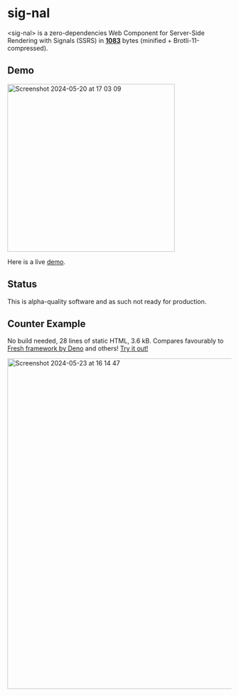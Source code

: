 # sig-nal

&lt;sig-nal&gt; is a zero-dependencies Web Component for Server-Side Rendering with Signals (SSRS) in [**1083**](https://raw.githubusercontent.com/cloudspeech/sig-nal/main/dist/index.min.js) bytes (minified + Brotli-11-compressed).

## Demo

<img width="376" alt="Screenshot 2024-05-20 at 17 03 09" src="https://github.com/cloudspeech/sig-nal/assets/850521/ec810682-3458-4f2b-981c-97d16138dbc8">

Here is a live [demo](https://cloudspeech.github.io/sig-nal/demo.html?prod).

## Status

This is alpha-quality software and as such not ready for production.

## Counter Example

No build needed, 28 lines of static HTML, 3.6 kB. Compares favourably to [Fresh framework by Deno](https://fresh.deno.dev/) and others! [Try it out!](https://cloudspeech.github.io/sig-nal/counter.html)

<img width="741" alt="Screenshot 2024-05-23 at 16 14 47" src="https://github.com/cloudspeech/sig-nal/assets/850521/d061e264-1677-44d3-8a22-0e7f0f813041">
